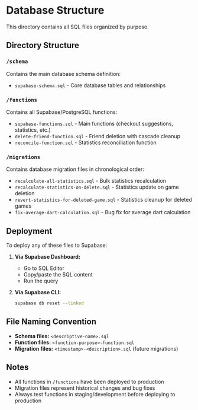 # Database Structure

This directory contains all SQL files organized by purpose.

## Directory Structure

### `/schema`
Contains the main database schema definition:
- `supabase-schema.sql` - Core database tables and relationships

### `/functions` 
Contains all Supabase/PostgreSQL functions:
- `supabase-functions.sql` - Main functions (checkout suggestions, statistics, etc.)
- `delete-friend-function.sql` - Friend deletion with cascade cleanup
- `reconcile-function.sql` - Statistics reconciliation function

### `/migrations`
Contains database migration files in chronological order:
- `recalculate-all-statistics.sql` - Bulk statistics recalculation
- `recalculate-statistics-on-delete.sql` - Statistics update on game deletion
- `revert-statistics-for-deleted-game.sql` - Statistics cleanup for deleted games
- `fix-average-dart-calculation.sql` - Bug fix for average dart calculation

## Deployment

To deploy any of these files to Supabase:

1. **Via Supabase Dashboard:**
   - Go to SQL Editor
   - Copy/paste the SQL content
   - Run the query

2. **Via Supabase CLI:**
   ```bash
   supabase db reset --linked
   ```

## File Naming Convention

- **Schema files:** `<descriptive-name>.sql`
- **Function files:** `<function-purpose>-function.sql` 
- **Migration files:** `<timestamp>-<description>.sql` (future migrations)

## Notes

- All functions in `/functions` have been deployed to production
- Migration files represent historical changes and bug fixes
- Always test functions in staging/development before deploying to production 